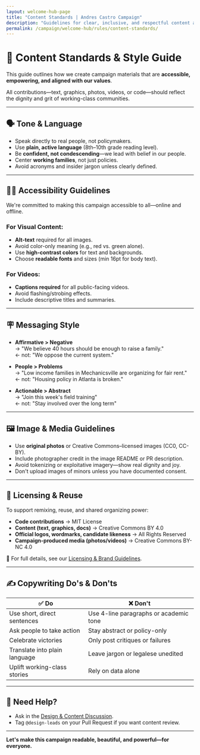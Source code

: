 ```yaml
---
layout: welcome-hub-page
title: "Content Standards | Andres Castro Campaign"
description: "Guidelines for clear, inclusive, and respectful content across all campaign materials and community contributions."
permalink: /campaign/welcome-hub/rules/content-standards/
---
```


# 🎨 Content Standards & Style Guide

This guide outlines how we create campaign materials that are **accessible, empowering, and aligned with our values**.

All contributions—text, graphics, photos, videos, or code—should reflect the dignity and grit of working-class communities.

---

## 🗣️ Tone & Language

- Speak directly to real people, not policymakers.
- Use **plain, active language** (8th–10th grade reading level).
- Be **confident, not condescending**—we lead with belief in our people.
- Center **working families**, not just policies.
- Avoid acronyms and insider jargon unless clearly defined.

---

## 🧑‍🦽 Accessibility Guidelines

We're committed to making this campaign accessible to all—online and offline.

### For Visual Content:
- **Alt-text** required for all images.
- Avoid color-only meaning (e.g., red vs. green alone).
- Use **high-contrast colors** for text and backgrounds.
- Choose **readable fonts** and sizes (min 16pt for body text).

### For Videos:
- **Captions required** for all public-facing videos.
- Avoid flashing/strobing effects.
- Include descriptive titles and summaries.

---

## 🪧 Messaging Style

- **Affirmative > Negative**  
  → "We believe 40 hours should be enough to raise a family."  
  ← not: "We oppose the current system."

- **People > Problems**  
  → "Low income families in Mechanicsville are organizing for fair rent."  
  ← not: "Housing policy in Atlanta is broken."

- **Actionable > Abstract**  
  → "Join this week's field training"  
  ← not: "Stay involved over the long term"

---

## 🖼️ Image & Media Guidelines

- Use **original photos** or Creative Commons–licensed images (CC0, CC-BY).
- Include photographer credit in the image README or PR description.
- Avoid tokenizing or exploitative imagery—show real dignity and joy.
- Don't upload images of minors unless you have documented consent.

---

## 📄 Licensing & Reuse

To support remixing, reuse, and shared organizing power:

- **Code contributions** → MIT License  
- **Content (text, graphics, docs)** → Creative Commons BY 4.0  
- **Official logos, wordmarks, candidate likeness** → All Rights Reserved  
- **Campaign-produced media (photos/videos)** → Creative Commons BY-NC 4.0

📘 For full details, see our [Licensing & Brand Guidelines](./licensing-and-brand.md).

---

## ✍️ Copywriting Do's & Don'ts

| ✅ Do | ❌ Don't |
|------|----------|
| Use short, direct sentences | Use 4-line paragraphs or academic tone |
| Ask people to take action | Stay abstract or policy-only |
| Celebrate victories | Only post critiques or failures |
| Translate into plain language | Leave jargon or legalese unedited |
| Uplift working-class stories | Rely on data alone |

---

## 🧭 Need Help?

- Ask in the [Design & Content Discussion](https://github.com/CastroForGeorgia/campaign/discussions/categories/help-desk).
- Tag `@design-leads` on your Pull Request if you want content review.

---

**Let's make this campaign readable, beautiful, and powerful—for everyone.**

